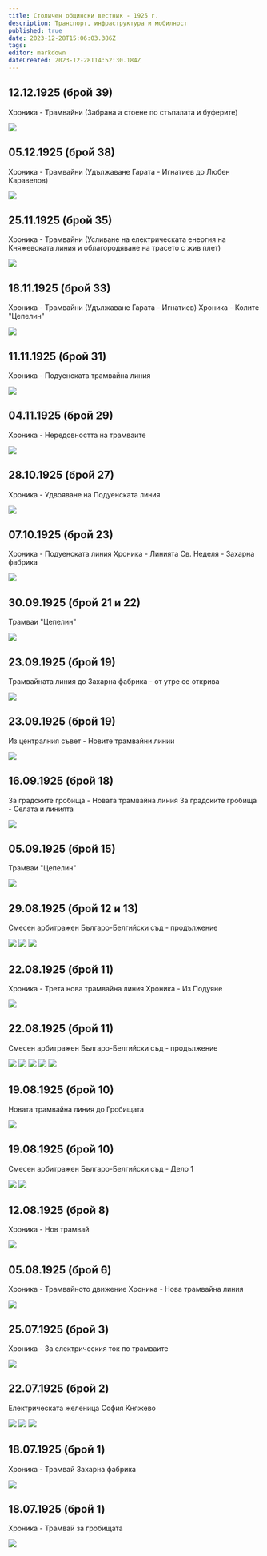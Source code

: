 ```yaml
---
title: Столичен общински вестник - 1925 г.
description: Транспорт, инфраструктура и мобилност
published: true
date: 2023-12-28T15:06:03.386Z
tags: 
editor: markdown
dateCreated: 2023-12-28T14:52:30.184Z
---
```



## 12.12.1925 (брой 39)
Хроника - Трамвайни (Забрана а стоене по стъпалата и буферите)

<img src="https://drive.google.com/uc?id=1yGdKeCjmbbWtkq6e0fie7RtTcAJByRmx">

## 05.12.1925 (брой 38)
Хроника - Трамвайни (Удължаване Гарата - Игнатиев до Любен Каравелов)

<img src="https://drive.google.com/uc?id=1ndi_FNEzOLX9MHvbNReNNffnw_IJ95Q1">

## 25.11.1925 (брой 35)
Хроника - Трамвайни (Усливане на електрическата енергия на Княжевската линия и облагородяване на трасето с жив плет)

<img src="https://drive.google.com/uc?id=1ueokzPotODRTtGfyLrTXrWgm4td_W2LC">


## 18.11.1925 (брой 33)
Хроника - Трамвайни (Удължаване Гарата - Игнатиев)
Хроника - Колите "Цепелин"

<img src="https://drive.google.com/uc?id=1-z2X1EQXk1QZUzsTgHoTHreQGV-dql-V">


## 11.11.1925 (брой 31)
Хроника - Подуенската трамвайна линия

<img src="https://drive.google.com/uc?id=1k7jzB5iMKqDZKYX0WLlQ66kDZnF_TT4N">


## 04.11.1925 (брой 29)
Хроника - Нередовността на трамваите

<img src="https://drive.google.com/uc?id=1zJX6mPXmsE1EuQSiz_XGITkD1ylRvAOR">


## 28.10.1925 (брой 27)
Хроника - Удвояване на Подуенската линия

<img src="https://drive.google.com/uc?id=1SZ_12hUN2poezEckYtoANwpKggyfnjnv">


## 07.10.1925 (брой 23)
Хроника - Подуенската линия
Хроника - Линията Св. Неделя - Захарна фабрика

<img src="https://drive.google.com/uc?id=1v5bHKzGpj8G-1y_408wzKEzGptG9sWyK">


## 30.09.1925 (брой 21 и 22)
Трамваи "Цепелин"

<img src="https://drive.google.com/uc?id=1KIobMAVC5XTeI66aJWvzaAHiaX8BKy3j">


## 23.09.1925 (брой 19)
Трамвайната линия до Захарна фабрика - от утре се открива

<img src="https://drive.google.com/uc?id=1gMXbFpozR-TbVYt-yT5cms8f0dponn79">


## 23.09.1925 (брой 19)
Из централния съвет - Новите трамвайни линии

<img src="https://drive.google.com/uc?id=19qjUdDrWAmZ0_XmAWF-2c4JDpaccA8Zt">


## 16.09.1925 (брой 18)
За градските гробища - Новата трамвайна линия
За градските гробища - Селата и линията

<img src="https://drive.google.com/uc?id=1VLmg3M92rj8Et-cWnuVOPLGFZJPw2rUV">


## 05.09.1925 (брой 15)
Трамваи "Цепелин"

<img src="https://drive.google.com/uc?id=1nnQeixvNyI66pyWVoXronZ8bx2MonT-H">


## 29.08.1925 (брой 12 и 13)
Смесен арбитражен Българо-Белгийски съд - продължение

<img src="https://drive.google.com/uc?id=1o_1S2y6tBGvAyNMAEvR9R0rM95HmcSXd">
<img src="https://drive.google.com/uc?id=1XtDH1s0N63n5fuql4LOq0prGQ25RZXbO">
<img src="https://drive.google.com/uc?id=1810ew3tI0eqQ_dU_pdKz0amHhRZZpfGE">


## 22.08.1925 (брой 11)
Хроника - Трета нова трамвайна линия
Хроника - Из Подуяне

<img src="https://drive.google.com/uc?id=1APLWFZIaPBTgl5TJacTrjVuLmHhE6z-t">



## 22.08.1925 (брой 11)
Смесен арбитражен Българо-Белгийски съд - продължение

<img src="https://drive.google.com/uc?id=1pZOb6f6ujtz2QY8Tni3w-KkS5TnEmtTX">
<img src="https://drive.google.com/uc?id=1TjWb_PhGrvu3Ng6bz4aaoPsuaA-ANcOt">
<img src="https://drive.google.com/uc?id=1WaYfG8TC3M-f0zbsCDJwWM1-T83j6wmy">
<img src="https://drive.google.com/uc?id=1WyLpWMk3yf4WmcHutaWBg2iqIt5YXXQe">
<img src="https://drive.google.com/uc?id=1sAeFHAT_rk2vTGZT4xOr-4d18xDiCMAV">

## 19.08.1925 (брой 10)
Новата трамвайна линия до Гробищата

<img src="https://drive.google.com/uc?id=15VBQMDyDIKBEVP-B128HVosWezX7RZK_">


## 19.08.1925 (брой 10)
Смесен арбитражен Българо-Белгийски съд - Дело 1

<img src="https://drive.google.com/uc?id=1oM0YoDf_l-pGe78io2GJofK9cSuiPDci">
<img src="https://drive.google.com/uc?id=1oM0YoDf_l-pGe78io2GJofK9cSuiPDci">


## 12.08.1925 (брой 8)
Хроника - Нов трамвай

<img src="https://drive.google.com/uc?id=1oWPE7RmVrOCdkl0ICPOU3b9Rd-kVcn-V">


## 05.08.1925 (брой 6)
Хроника - Трамвайното движение
Хроника - Нова трамвайна линия


<img src="https://drive.google.com/uc?id=1-aAjqWj_M76bY0r5Y7PwiGzoWSzhM0Cz">


## 25.07.1925 (брой 3)
Хроника - За електрическия ток по трамваите

<img src="https://drive.google.com/uc?id=1Sd9Hv8jKWW8Kp72H6bjHMnVsJDrY-r4Z">


## 22.07.1925 (брой 2)
Електрическата желеница София Княжево

<img src="https://drive.google.com/uc?id=11C08_Zk4Q0ILb4Tw-PtFIHe-qmx506WF">
<img src="https://drive.google.com/uc?id=18ywBejMVpTVVJiNGpt6bFip3YBUIqvhi">
<img src="https://drive.google.com/uc?id=1SCejg1r1z6dzPB0OxPAXl46C3TWWCXmV">

## 18.07.1925 (брой 1)
Хроника - Трамвай Захарна фабрика

<img src="https://drive.google.com/uc?id=1VDL2wzSZAI18gG2odBC9zMxV81ws0Fwl">


## 18.07.1925 (брой 1)
Хроника - Трамвай за гробищата


<img src="https://drive.google.com/uc?id=19T0nq8b6XLeXEDZmLn9QMvU9OzG0Qeip">

